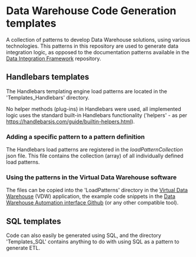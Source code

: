 # Data Warehouse Code Generation templates
 A collection of patterns to develop Data Warehouse solutions, using various technologies. This patterns in this repository are used to generate data integration logic, as opposed to the documentation patterns available in the [Data Integration Framework](https://github.com/RoelantVos/Data_Integration_Framework) repository.

## Handlebars templates

The Handlebars templating engine load patterns are located in the 'Templates_Handlebars' directory.

No helper methods (plug-ins) in Handlebars were used, all implemented logic uses the standard built-in Handlebars functionality ('helpers' - as per https://handlebarsjs.com/guide/builtin-helpers.html).

### Adding a specific pattern to a pattern definition

The Handlebars load patterns are registered in the *loadPatternCollection* json file. This file contains the collection (array) of all individually defined load patterns.

### Using the patterns in the Virtual Data Warehouse software

The files can be copied into the 'LoadPatterns' directory in the [Virtual Data Warehouse](http://roelantvos.com/blog/articles-and-white-papers/virtualisation-software/) (VDW) application, the example code snippets in the [Data Warehouse Automation interface Github](https://github.com/RoelantVos/Data_Warehouse_Automation_Metadata_Interface) (or any other compatible tool).

## SQL templates

Code can also easily be generated using SQL, and the directory 'Templates_SQL' contains anything to do with using SQL as a pattern to generate ETL.
